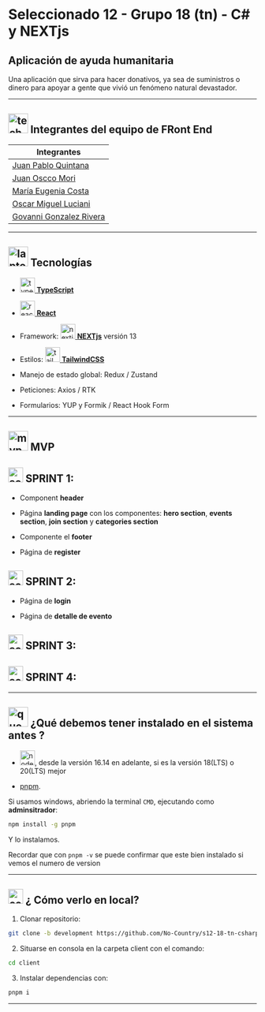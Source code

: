 # Seleccionado 12 - Grupo 18 (tn) - C# y NEXTjs

## Aplicación de ayuda humanitaria

Una aplicación que sirva para hacer donativos, ya sea de suministros o dinero para apoyar a gente que vivió un fenómeno natural devastador.

---


## <img width="40" height="40" src="https://img.icons8.com/emoji/40/technologyst.png" alt="technologyst"/> Integrantes del equipo de FRont End

| Integrantes |
| --------- |
| [Juan Pablo Quintana](https://github.com/jp-quintana) |
| [Juan Oscco Mori](https://github.com/jcom-dev) |
| [María Eugenia Costa](https://github.com/eugenia1984) |
| [Oscar Miguel Luciani](https://github.com/OLuciani) |
| [Govanni Gonzalez Rivera](https://github.com/GoRiDeveloper) |

---

## <img width="40" height="40" src="https://img.icons8.com/emoji/40/laptop-emoji.png" alt="laptop emoji"/> Tecnologías


- [<img width="30" height="30" src="https://img.icons8.com/color/30/typescript.png" alt="typescript"/> **TypeScript**](https://www.typescriptlang.org/)

- [<img width="30" height="30" src="https://img.icons8.com/office/30/react.png" alt="react"/> **React**](https://react.dev/)

- Framework: [<img width="30" height="30" src="https://img.icons8.com/color/30/nextjs.png" alt="nextjs"/> **NEXTjs**](https://nextjs.org/) versión 13

- Estilos: [<img width="30" height="30" src="https://img.icons8.com/fluency/30/tailwind_css.png" alt="tailwind_css"/> **TailwindCSS**](https://tailwindcss.com/)

- Manejo de estado global: Redux / Zustand

- Peticiones: Axios / RTK

- Formularios: YUP y Formik / React Hook Form

---

## <img width="40" height="40" src="https://img.icons8.com/external-flaticons-lineal-color-flat-icons/40/external-mvp-computer-programming-flaticons-lineal-color-flat-icons.png" alt="mvp computer programming"/>  MVP

## <img width="30" height="30" src="https://img.icons8.com/external-flaticons-flat-flat-icons/30/external-scrum-agile-flaticons-flat-flat-icons-7.png" alt="scrum agile"/> SPRINT 1:

- Component **header**

- Página **landing page** con los componentes: **hero section**, **events section**, **join section** y **categories section**

- Componente el **footer**

- Página de **register**

## <img width="30" height="30" src="https://img.icons8.com/external-flaticons-flat-flat-icons/30/external-scrum-agile-flaticons-flat-flat-icons-7.png" alt="scrum agile"/> SPRINT 2:

- Página de **login**

- Página de **detalle de evento**

## <img width="30" height="30" src="https://img.icons8.com/external-flaticons-flat-flat-icons/30/external-scrum-agile-flaticons-flat-flat-icons-7.png" alt="scrum agile"/> SPRINT 3:

## <img width="30" height="30" src="https://img.icons8.com/external-flaticons-flat-flat-icons/30/external-scrum-agile-flaticons-flat-flat-icons-7.png" alt="scrum agile"/> SPRINT 4:

---

## <img width="40" height="40" src="https://img.icons8.com/cute-clipart/40/ask-question.png" alt="question"/> ¿Qué debemos tener instalado en el sistema antes ?

- [<img width="30" height="30" src="https://img.icons8.com/color/30/nodejs.png" alt="nodejs"/>](https://nodejs.org/en/), desde la versión 16.14 en adelante, si es la versión 18(LTS) o 20(LTS) mejor 

- [pnpm](https://pnpm.io/es/). 

Si usamos windows, abriendo la terminal `CMD`, ejecutando como **adminsitrador**: 

```BASH
npm install -g pnpm
``` 

Y lo instalamos. 

Recordar que con `pnpm -v` se puede confirmar que este bien instalado si vemos el numero de version

---

## <img width="30" height="30" src="https://img.icons8.com/office/30/console.png" alt="console"/> ¿ Cómo verlo en local?

1. Clonar repositorio: 

```BASH
git clone -b development https://github.com/No-Country/s12-18-tn-csharp-next.git
```

2. Situarse en consola en la carpeta client con el comando: 

```BASH
cd client
```

3. Instalar dependencias con: 

```BASH
pnpm i
```

---